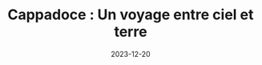 ---
title: "Cappadoce : Un voyage entre ciel et terre"
excerpt: "Découvrez les paysages lunaires de Cappadoce, ses cheminées de fée et l'expérience magique du vol en montgolfière au lever du soleil."
image: "https://images.pexels.com/photos/2387870/pexels-photo-2387870.jpeg?auto=compress&cs=tinysrgb&w=600"
date: 2023-12-20
category: "Voyage"
--- 